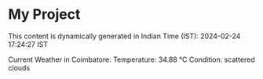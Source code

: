 # My Project

This content is dynamically generated in Indian Time (IST): 2024-02-24 17:24:27 IST


Current Weather in Coimbatore:
Temperature: 34.88 °C
Condition: scattered clouds
